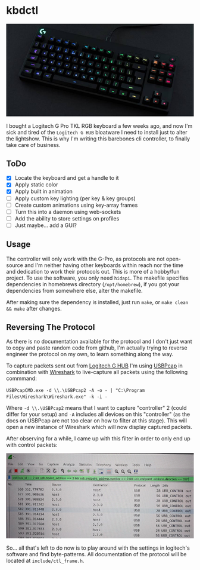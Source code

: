 # kbdctl

![keyboard](readme_img/keyboard.jpg)

I bought a Logitech G Pro TKL RGB keyboard a few weeks ago, and now I'm sick and tired of the `Logitech G HUB` bloatware I need to install just to alter the lightshow. This is why I'm writing this barebones cli controller, to finally take care of business.

## ToDo

- [X] Locate the keyboard and get a handle to it
- [X] Apply static color
- [X] Apply built in animation
- [ ] Apply custom key lighting (per key & key groups)
- [ ] Create custom animations using key-array frames
- [ ] Turn this into a daemon using web-sockets
- [ ] Add the ability to store settings on profiles
- [ ] Just maybe... add a GUI?

## Usage

The controller will only work with the G-Pro, as protocols are not open-source and I'm neither having other keyboards within reach nor the time and dedication to work their protocols out. This is more of a hobby/fun project. To use the software, you only need `hidapi`. The makefile specifies dependencies in homebrews directory (`/opt/homebrew`), if you got your dependencies from somewhere else, alter the makefile.

After making sure the dependency is installed, just run `make`, or `make clean && make` after changes.

## Reversing The Protocol

As there is no documentation available for the protocol and I don't just want to copy and paste random code from github, I'm actually trying to reverse engineer the protocol on my own, to learn something along the way.

To capture packets sent out from [Logitech G HUB](https://www.logitechg.com/de-at/innovation/g-hub.html) I'm using [USBPcap](https://github.com/desowin/usbpcap) in combination with [Wireshark](https://www.wireshark.org) to live-capture all packets using the following commmand:

`USBPcapCMD.exe -d \\.\USBPcap2 -A -o - | "C:\Program Files\Wireshark\Wireshark.exe" -k -i -`

Where `-d \\.\USBPcap2` means that I want to capture "controller" 2 (could differ for your setup) and `-A` includes all devices on this "controller" (as the docs on USBPcap are not too clear on how to filter at this stage). This will open a new instance of Wireshark which will now display captured packets.

After observing for a while, I came up with this filter in order to only end up with control packets:

![capture.jpg](readme_img/capture.jpg)

So... all that's left to do now is to play around with the settings in logitech's software and find byte-patterns. All documentation of the protocol will be located at `include/ctl_frame.h`.